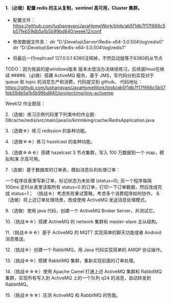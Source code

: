 #### 1.（必做）配置 redis 的主从复制，sentinel 高可用，Cluster 集群。
- 配置文件：
  https://github.com/lushangyan/JavaHomeWork/blob/ab5f1db7f17f666c5b57feb59db5a1b5b99bd840/week12/conf

- 修改数据文件夹：
  dir "D:\Develop\Server\Redis-x64-3.0.504\log\redis0"
  dir "D:\Develop\Server\Redis-x64-3.0.504\log\redis1"

- 将最后一行replicaof 127.0.0.1 6380注释掉，不然启动就等于6380的从节点

TODO：因为我装的是windows版本 版本太低没办法继续练习，后续装linux在继续
####6.（必做）搭建 ActiveMQ 服务，基于 JMS，写代码分别实现对于 queue 和 topic 的消息生产和消费，代码提交到 github。
代码地址：https://github.com/lushangyan/JavaHomeWork/blob/ab5f1db7f17f666c5b57feb59db5a1b5b99bd840/projiect/mq/jms-activemp






Week12 作业题目：



2.（选做）练习示例代码里下列类中的作业题:
08cache/redis/src/main/java/io/kimmking/cache/RedisApplication.java

3.（选做☆）练习 redission 的各种功能。

4.（选做☆☆）练习 hazelcast 的各种功能。

5.（选做☆☆☆）搭建 hazelcast 3 节点集群，写入 100 万数据到一个 map，模拟和演 示高可用。


7.（选做）基于数据库的订单表，模拟消息队列处理订单：

一个程序往表里写新订单，标记状态为未处理 (status=0);
另一个程序每隔 100ms 定时从表里读取所有 status=0 的订单，打印一下订单数据，然后改成完成 status=1；
（挑战☆）考虑失败重试策略，考虑多个消费程序如何协作。
8.（选做）将上述订单处理场景，改成使用 ActiveMQ 发送消息处理模式。

9.（选做）使用 java 代码，创建一个 ActiveMQ Broker Server，并测试它。

10.（挑战☆☆）搭建 ActiveMQ 的 network 集群和 master-slave 主从结构。

11.（挑战☆☆☆）基于 ActiveMQ 的 MQTT 实现简单的聊天功能或者 Android 消息推送。

12.（挑战☆）创建一个 RabbitMQ，用 Java 代码实现简单的 AMQP 协议操作。

13.（挑战☆☆）搭建 RabbitMQ 集群，重新实现前面的订单处理。

14.（挑战☆☆☆）使用 Apache Camel 打通上述 ActiveMQ 集群和 RabbitMQ 集群，实现所有写入到 ActiveMQ 上的一个队列 q24 的消息，自动转发到 RabbitMQ。

15.（挑战☆☆☆）压测 ActiveMQ 和 RabbitMQ 的性能。